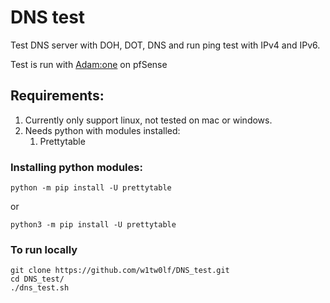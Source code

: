 # DNS test

Test DNS server with DOH, DOT, DNS and run ping test with IPv4 and IPv6.

Test is run with [Adam:one](https://adamnet.works/) on pfSense

## Requirements:
<ol>
 <li>Currently only support linux, not tested on mac or windows.
<li> Needs python with modules installed:
   <ol>
     <li>Prettytable</li>
   </ol>
</ol>


### Installing python modules:
```
python -m pip install -U prettytable
```
or
```
python3 -m pip install -U prettytable
```

### To run locally
```
git clone https://github.com/w1tw0lf/DNS_test.git
cd DNS_test/
./dns_test.sh
```